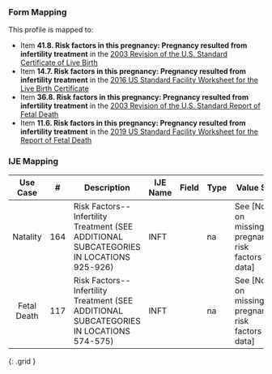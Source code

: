 ### Form Mapping
This profile is mapped to:
 * Item **41.8. Risk factors in this pregnancy: Pregnancy resulted from infertility treatment** in the [2003 Revision of the U.S. Standard Certificate of Live Birth](https://www.cdc.gov/nchs/data/dvs/birth11-03final-ACC.pdf)
 * Item **14.7. Risk factors in this pregnancy: Pregnancy resulted from infertility treatment** in the [2016 US Standard Facility Worksheet for the Live Birth Certificate](https://www.cdc.gov/nchs/data/dvs/facility-worksheet-2016-508.pdf)
 * Item **36.8. Risk factors in this pregnancy: Pregnancy resulted from infertility treatment** in the [2003 Revision of the U.S. Standard Report of Fetal Death](https://www.cdc.gov/nchs/data/dvs/FDEATH11-03finalACC.pdf)
 * Item **11.6. Risk factors in this pregnancy: Pregnancy resulted from infertility treatment** in the [2019 US Standard Facility Worksheet for the Report of Fetal Death](https://www.cdc.gov/nchs/data/dvs/fetal-death-facility-worksheet-2019-508.pdf)

### IJE Mapping

| **Use Case** |  **#**   |  **Description**  | **IJE Name**  |  **Field**  |  **Type**  | **Value Set**  |
| :---------: | --------------- | ------------ | ------------- | ---------- | ---------- | -------------- |
| Natality | 164 | Risk Factors--Infertility Treatment  (SEE ADDITIONAL SUBCATEGORIES IN LOCATIONS 925-926) | INFT |  |na |See [Note on missing pregnancy risk factors data] |
| Fetal Death | 117 | Risk Factors--Infertility Treatment  (SEE ADDITIONAL SUBCATEGORIES IN LOCATIONS 574-575) | INFT |  |na |See [Note on missing pregnancy risk factors data] |
{: .grid }

